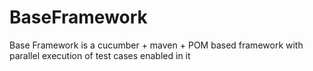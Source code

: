 # BaseFramework
Base Framework is a cucumber + maven + POM based framework with parallel execution of test cases enabled in it
